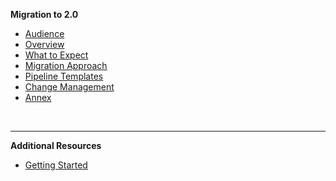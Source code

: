 **Migration to 2.0**
  - [Audience](ship-hats-migration-to-2.0)
  - [Overview](ship-hats-migration-overview)
  - [What to Expect](ship-hats-migration-what-to-expect)
  - [Migration Approach](ship-hats-migration)
  - [Pipeline Templates](pipeline-templates) 
  - [Change Management](ship-hats-migration-change-management)
  - [Annex](ship-hats-migration-annex)

&nbsp;

---
**Additional Resources**
  - [Getting Started](https://docs.developer.tech.gov.sg/docs/ship-hats-getting-started/)


<!--  
  - [FAQs](faqs)
  - [Portal](https://docs.developer.tech.gov.sg/docs/ship-hats-portal/#/ship-hats-portal-overview) 
  - [Tools](https://docs.developer.tech.gov.sg/docs/ship-hats-tools/#/tools-overview) 

**Training**
  - [Overview](training)
  - [Learning events](learning-events)
  - [Self-paced trainings](self-paced-trainings)
  - [Pipeline Templates](pipeline-templates)    
-->